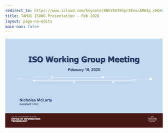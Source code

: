 ```yaml
---
redirect_to: https://www.icloud.com/keynote/0NkY6X39hprXEevcARW3p_cHQ#2020-02_ISOWG_Meeting
title: TAMUS ISOWG Presentation - Feb 2020
layout: page-no-edits
main-nav: false
---
```


![ISO Working Group Meeting](/slides/img/isowg-2020-02.jpg)
